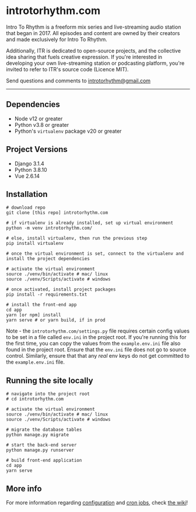 # introtorhythm.com

Intro To Rhythm is a freeform mix series and live-streaming audio station that began in 2017. All episodes and content are owned by their creators and made exclusively for Intro To Rhythm.

Additionally, ITR is dedicated to open-source projects, and the collective idea sharing that fuels creative expression. If you're interested in developing your own live-streaming station or podcasting platform, you're invited to refer to ITR's source code (Licence MIT).

Send questions and comments to introtorhythm@gmail.com

---

## Dependencies

- Node v12 or greater
- Python v3.8 or greater
- Python's `virtualenv` package v20 or greater

## Project Versions

- Django 3.1.4
- Python 3.8.10
- Vue 2.6.14

## Installation

```shell
# download repo
git clone [this repo] introtorhythm.com

# if virtualenv is already installed, set up virtual environment
python -m venv introtorhythm.com/

# else, install virtualenv, then run the previous step
pip install virtualenv

# once the virtual environment is set, connect to the virtualenv and install the project dependencies

# activate the virtual environment
source ./venv/bin/activate # mac/ linux
source ./venv/Scripts/activate # windows

# once activated, install project packages
pip install -r requirements.txt

# install the front-end app
cd app
yarn [or npm] install
yarn serve # or yarn build, if in prod
```

Note - the `introtorhythm.com/settings.py` file requires certain config values to be set in a file called `env.ini` in the project root. If you're running this for the first time, you can copy the values from the `example.env.ini` file also found in the project root. Ensure that the `env.ini` file does not go to source control. Similarly, ensure that that any _real_ env keys do not get committed to the `example.env.ini` file.

## Running the site locally

```shell
# navigate into the project root
# cd introtorhythm.com

# activate the virtual environment
source ./venv/bin/activate # mac/ linux
source ./venv/Scripts/activate # windows

# migrate the database tables
python manage.py migrate

# start the back-end server
python manage.py runserver

# build front-end application
cd app
yarn serve
```

## More info

For more information regarding [configuration](https://github.com/seanpierce/introtorhythm.com/wiki/Configuration) and [cron jobs](https://github.com/seanpierce/introtorhythm.com/wiki/Cron-Jobs), check [the wiki](https://github.com/seanpierce/introtorhythm.com/wiki)!
